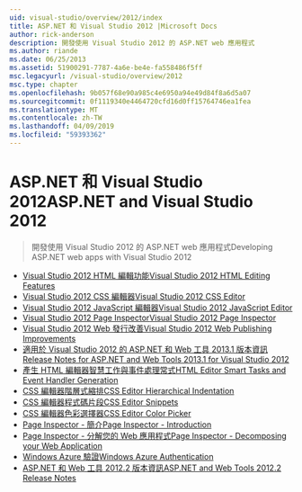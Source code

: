 ```yaml
---
uid: visual-studio/overview/2012/index
title: ASP.NET 和 Visual Studio 2012 |Microsoft Docs
author: rick-anderson
description: 開發使用 Visual Studio 2012 的 ASP.NET web 應用程式
ms.author: riande
ms.date: 06/25/2013
ms.assetid: 51900291-7787-4a6e-be4e-fa558486f5ff
msc.legacyurl: /visual-studio/overview/2012
msc.type: chapter
ms.openlocfilehash: 9b057f68e90a985c4e6950a94e49d84f8a6d5a07
ms.sourcegitcommit: 0f1119340e4464720cfd16d0ff15764746ea1fea
ms.translationtype: MT
ms.contentlocale: zh-TW
ms.lasthandoff: 04/09/2019
ms.locfileid: "59393362"
---
```

# <a name="aspnet-and-visual-studio-2012"></a><span data-ttu-id="b9b66-103">ASP.NET 和 Visual Studio 2012</span><span class="sxs-lookup"><span data-stu-id="b9b66-103">ASP.NET and Visual Studio 2012</span></span>

> <span data-ttu-id="b9b66-104">開發使用 Visual Studio 2012 的 ASP.NET web 應用程式</span><span class="sxs-lookup"><span data-stu-id="b9b66-104">Developing ASP.NET web apps with Visual Studio 2012</span></span>


- [<span data-ttu-id="b9b66-105">Visual Studio 2012 HTML 編輯功能</span><span class="sxs-lookup"><span data-stu-id="b9b66-105">Visual Studio 2012 HTML Editing Features</span></span>](visual-studio-2012-html-editing-features.md)
- [<span data-ttu-id="b9b66-106">Visual Studio 2012 CSS 編輯器</span><span class="sxs-lookup"><span data-stu-id="b9b66-106">Visual Studio 2012 CSS Editor</span></span>](visual-studio-2012-css-editor.md)
- [<span data-ttu-id="b9b66-107">Visual Studio 2012 JavaScript 編輯器</span><span class="sxs-lookup"><span data-stu-id="b9b66-107">Visual Studio 2012 JavaScript Editor</span></span>](visual-studio-2012-javascript-editor.md)
- [<span data-ttu-id="b9b66-108">Visual Studio 2012 Page Inspector</span><span class="sxs-lookup"><span data-stu-id="b9b66-108">Visual Studio 2012 Page Inspector</span></span>](visual-studio-2012-page-inspector.md)
- [<span data-ttu-id="b9b66-109">Visual Studio 2012 Web 發行改善</span><span class="sxs-lookup"><span data-stu-id="b9b66-109">Visual Studio 2012 Web Publishing Improvements</span></span>](visual-studio-2012-web-publishing-improvements.md)
- [<span data-ttu-id="b9b66-110">適用於 Visual Studio 2012 的 ASP.NET 和 Web 工具 2013.1 版本資訊</span><span class="sxs-lookup"><span data-stu-id="b9b66-110">Release Notes for ASP.NET and Web Tools 2013.1 for Visual Studio 2012</span></span>](aspnet-and-web-tools-20131-for-visual-studio-2012.md)
- [<span data-ttu-id="b9b66-111">產生 HTML 編輯器智慧工作與事件處理常式</span><span class="sxs-lookup"><span data-stu-id="b9b66-111">HTML Editor Smart Tasks and Event Handler Generation</span></span>](visual-studio-vnext-videos-html-editor-smart-tasks-and-event-handler-generation.md)
- [<span data-ttu-id="b9b66-112">CSS 編輯器階層式縮排</span><span class="sxs-lookup"><span data-stu-id="b9b66-112">CSS Editor Hierarchical Indentation</span></span>](visual-studio-vnext-videos-css-editor-hierarchical-indentation.md)
- [<span data-ttu-id="b9b66-113">CSS 編輯器程式碼片段</span><span class="sxs-lookup"><span data-stu-id="b9b66-113">CSS Editor Snippets</span></span>](visual-studio-vnext-videos-css-editor-snippets.md)
- [<span data-ttu-id="b9b66-114">CSS 編輯器色彩選擇器</span><span class="sxs-lookup"><span data-stu-id="b9b66-114">CSS Editor Color Picker</span></span>](visual-studio-vnext-videos-css-editor-color-picker.md)
- [<span data-ttu-id="b9b66-115">Page Inspector - 簡介</span><span class="sxs-lookup"><span data-stu-id="b9b66-115">Page Inspector - Introduction</span></span>](visual-studio-vnext-videos-page-inspector-introduction.md)
- [<span data-ttu-id="b9b66-116">Page Inspector - 分解您的 Web 應用程式</span><span class="sxs-lookup"><span data-stu-id="b9b66-116">Page Inspector - Decomposing your Web Application</span></span>](visual-studio-vnext-videos-page-inspector-decomposing-your-web-application.md)
- [<span data-ttu-id="b9b66-117">Windows Azure 驗證</span><span class="sxs-lookup"><span data-stu-id="b9b66-117">Windows Azure Authentication</span></span>](windows-azure-authentication.md)
- [<span data-ttu-id="b9b66-118">ASP.NET 和 Web 工具 2012.2 版本資訊</span><span class="sxs-lookup"><span data-stu-id="b9b66-118">ASP.NET and Web Tools 2012.2 Release Notes</span></span>](aspnet-and-web-tools-20122-release-notes-rtw.md)
